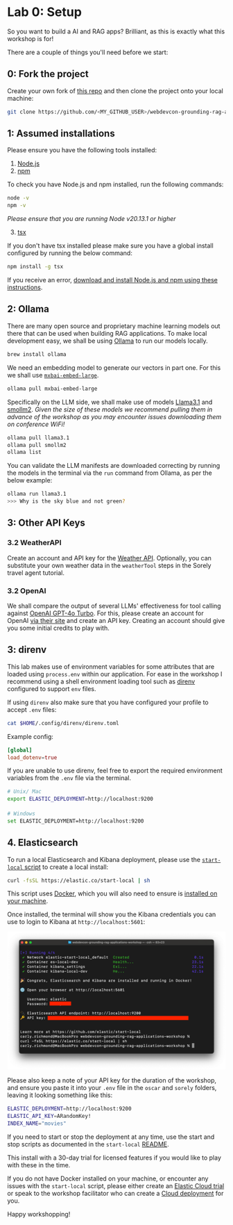 # Lab 0: Setup

So you want to build a AI and RAG apps? Brilliant, as this is exactly what this workshop is for! 

There are a couple of things you'll need before we start:

## 0: Fork the project

Create your own fork of [this repo](https://github.com/carlyrichmond/webdevcon-grounding-rag-applications-workshop/fork) and then clone the project onto your local machine:

```zsh
git clone https://github.com/<MY_GITHUB_USER>/webdevcon-grounding-rag-applications-workshop.git
```

## 1: Assumed installations

Please ensure you have the following tools installed:

1. [Node.js](https://nodejs.org/en)
2. [npm](https://www.npmjs.com/)
 
To check you have Node.js and npm installed, run the following commands:

```bash
node -v
npm -v
```

*Please ensure that you are running Node v20.13.1 or higher*

3. [tsx](https://www.npmjs.com/package/tsx)

If you don't have tsx installed please make sure you have a global install configured by running the below command:

```zsh
npm install -g tsx
```

If you receive an error, [download and install Node.js and npm using these instructions](https://docs.npmjs.com/downloading-and-installing-node-js-and-npm).

## 2: Ollama

There are many open source and proprietary machine learning models out there that can be used when building RAG applications. To make local development easy, we shall be using [Ollama](https://ollama.com/) to run our models locally.

```zsh
brew install ollama
```

We need an embedding model to generate our vectors in part one. For this we shall use [`mxbai-embed-large`](https://ollama.com/library/mxbai-embed-large).

```zsh
ollama pull mxbai-embed-large
```

Specifically on the LLM side, we shall make use of models [Llama3.1](https://ollama.com/library/llama3.1) and [smollm2](https://ollama.com/library/smollm2). *Given the size of these models we recommend pulling them in advance of the workshop as you may encounter issues downloading them on conference WiFi!*

```zsh
ollama pull llama3.1
ollama pull smollm2
ollama list
```

You can validate the LLM manifests are downloaded correcting by running the models in the terminal via the `run` command from Ollama, as per the below example:

```zsh
ollama run llama3.1
>>> Why is the sky blue and not green?
```

## 3: Other API Keys

### 3.2 WeatherAPI

Create an account and API key for the [Weather API](https://www.weatherapi.com/). Optionally, you can substitute your own weather data in the `weatherTool` steps in the Sorely travel agent tutorial.

### 3.2 OpenAI

We shall compare the output of several LLMs' effectiveness for tool calling against [OpenAI GPT-4o Turbo](https://platform.openai.com/docs/models/gpt-4o). For this, please create an account for OpenAI [via their site](https://platform.openai.com/docs/overview) and create an API key. Creating an account should give you some initial credits to play with.

## 3: direnv

This lab makes use of environment variables for some attributes that are loaded using `process.env` within our application. For ease in the workshop I recommend using a shell environment loading tool such as [direnv](https://github.com/direnv/direnv) configured to support `env` files.

If using `direnv` also make sure that you have configured your profile to accept `.env` files:

```zsh
cat $HOME/.config/direnv/direnv.toml 
```

Example config:

```toml
[global]
load_dotenv=true
```

If you are unable to use direnv, feel free to export the required environment variables from the `.env` file via the terminal.

```zsh
# Unix/ Mac
export ELASTIC_DEPLOYMENT=http://localhost:9200

# Windows
set ELASTIC_DEPLOYMENT=http://localhost:9200
```

## 4. Elasticsearch

To run a local Elasticsearch and Kibana deployment, please use the [`start-local` script](https://www.elastic.co/guide/en/elasticsearch/reference/current/run-elasticsearch-locally.html) to create a local install:

```zsh
curl -fsSL https://elastic.co/start-local | sh
```

This script uses [Docker](https://www.docker.com/), which you will also need to ensure is [installed on your machine](https://docs.docker.com/desktop/).

Once installed, the terminal will show you the Kibana credentials you can use to login to Kibana at `http://localhost:5601`:

![Elasticsearch `start-local` output](../screenshots/elastic-start-local-output.png)

Please also keep a note of your API key for the duration of the workshop, and ensure you paste it into your `.env` file in the `oscar` and `sorely` folders, leaving it looking something like this:

```zsh
ELASTIC_DEPLOYMENT=http://localhost:9200
ELASTIC_API_KEY=ARandomKey!
INDEX_NAME="movies"
```

If you need to start or stop the deployment at any time, use the start and stop scripts as documented in the `start-local` [README](https://github.com/elastic/start-local?tab=readme-ov-file#-start-and-stop-the-services).

This install with a 30-day trial for licensed features if you would like to play with these in the time.

If you do not have Docker installed on your machine, or encounter any issues with the `start-local` script, please either create an [Elastic Cloud trial](https://cloud.elastic.co/registration?tech=rtp&plcmt=nav&cta=eswt-24503-a) or speak to the workshop facilitator who can create a [Cloud deployment](https://www.elastic.co/cloud) for you.

Happy workshopping!